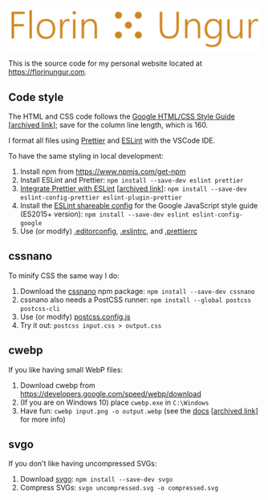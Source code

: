 ![logo](img/logo/logo-min.svg)

This is the source code for my personal website located at https://florinungur.com.

## Code style
The HTML and CSS code follows the [Google HTML/CSS Style Guide](https://google.github.io/styleguide/htmlcssguide.html) [[archived link](https://web.archive.org/web/20200626172027/https://google.github.io/styleguide/htmlcssguide.html)]; save for the column line length, which is 160.

I format all files using [Prettier](https://github.com/prettier/prettier-vscode) and [ESLint](https://github.com/eslint/eslint) with the VSCode IDE.

To have the same styling in local development:
1. Install npm from https://www.npmjs.com/get-npm
2. Install ESLint and Prettier: `npm install --save-dev eslint prettier`
3. [Integrate Prettier with ESLint](https://prettier.io/docs/en/integrating-with-linters.html) [[archived link](https://web.archive.org/web/20200523074325/https://prettier.io/docs/en/integrating-with-linters.html)]: `npm install --save-dev eslint-config-prettier eslint-plugin-prettier`
4. Install the [ESLint shareable config](https://github.com/google/eslint-config-google) for the Google JavaScript style guide (ES2015+ version): `npm install --save-dev eslint eslint-config-google`
5. Use (or modify) [.editorconfig](.editorconfig), [.eslintrc](.eslintrc), and [.prettierrc](.prettierrc)

## cssnano
To minify CSS the same way I do:
1. Download the [cssnano](https://cssnano.co/) npm package: `npm install --save-dev cssnano`
2. cssnano also needs a PostCSS runner: `npm install --global postcss postcss-cli`
3. Use (or modify) [postcss.config.js](postcss.config.js)
4. Try it out: `postcss input.css > output.css`

## cwebp
If you like having small WebP files:
1. Download cwebp from https://developers.google.com/speed/webp/download
2. (If you are on Windows 10) place `cwebp.exe` in `C:\Windows`
3. Have fun: `cwebp input.png -o output.webp` (see the [docs](https://developers.google.com/speed/webp/docs/cwebp) [[archived link](https://web.archive.org/web/20201020225626/https://developers.google.com/speed/webp/docs/cwebp)] for more info)

## svgo
If you don't like having uncompressed SVGs:
1. Download [svgo](https://github.com/svg/svgo): `npm install --save-dev svgo`
2. Compress SVGs: `svgo uncompressed.svg -o compressed.svg`